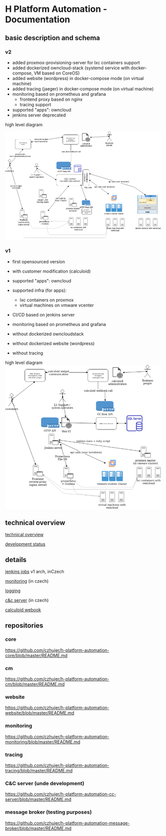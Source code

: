 # H Platform Automation - Documentation

## basic description and schema

### v2
- added proxmox-provisioning-server for lxc containers support
- added dockerized owncloud-stack (systemd service with docker-compose, VM based on CoreOS)
- added website (wordpress) in docker-compose mode (on virtual machine)
- added tracing (jaeger) in docker-compose mode (on virtual machine)
- monitoring based on prometheus and grafana
  - frontend proxy based on nginx
  - tracing support
- supported "apps": owncloud
- jenkins server deprecated

high level diagram

![Drag Racing](pics/HPA-overview-schema-v2.png)


### v1
- first opensourced version
- with customer modification (calculoid)
- supported "apps": owncloud
- supported infra (for apps):
  - lxc containers on proxmox
  - virtual machines on vmware vcenter 
- CI/CD based on jenkins server
- monitoring based on prometheus and grafana

- without dockerized owncloudstack
- without dockerized website (wordpress)
- without tracing

high level diagram
![Drag Racing](pics/HPA-overview-schema.png)

## technical overview
[technical overview](docs/technical-docs.md)

[development status](docs/development-status.md)

## details
[jenkins jobs](docs/jenkins-jobs-cs.md) v1 arch, inCzech

[monitoring](docs/monitoring-cs.md) (in czech)

[logging](docs/logging.md)

[c&c server](docs/c-and-c-server.md) (in czech)

[calculoid webook](docs/calculoid-webhook-url.md)

## repositories

### core
https://github.com/czhujer/h-platform-automation-core/blob/master/README.md

### cm
https://github.com/czhujer/h-platform-automation-cm/blob/master/README.md

### website
https://github.com/czhujer/h-platform-automation-website/blob/master/README.md

### monitoring
https://github.com/czhujer/h-platform-automation-monitoring/blob/master/README.md

### tracing
https://github.com/czhujer/h-platform-automation-tracing/blob/master/README.md

### C&C server (unde development)
https://github.com/czhujer/h-platform-automation-cc-server/blob/master/README.md

### message broker (testing purposes)
https://github.com/czhujer/h-platform-automation-message-broker/blob/master/README.md
